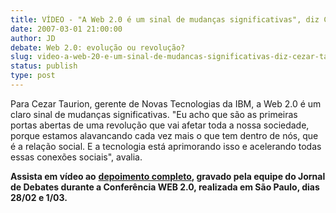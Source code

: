 ```yaml
---
title: VÍDEO - "A Web 2.0 é um sinal de mudanças significativas", diz Cezar Taurion
date: 2007-03-01 21:00:00
author: JD
debate: Web 2.0: evolução ou revolução?
slug: video-a-web-20-e-um-sinal-de-mudancas-significativas-diz-cezar-taurion
status: publish 
type: post
---
```


Para Cezar Taurion, gerente de Novas Tecnologias da IBM, a Web 2.0 é um claro sinal de mudanças significativas. "Eu acho que são as primeiras portas abertas de uma revolução que vai afetar toda a nossa sociedade, porque estamos alavancando cada vez mais o que tem dentro de nós, que é a relação social. E a tecnologia está aprimorando isso e acelerando todas essas conexões sociais", avalia.  
  
**Assista em vídeo ao** [**depoimento completo**](http://www.youtube.com/watch?v=BEh0fn8ip94&feature=PlayList&p=7C1F45931BE3452E&index=9)**, gravado pela equipe do Jornal de Debates durante a Conferência WEB 2.0, realizada em São Paulo, dias 28/02 e 1/03.**   
  
  
  
  
  
  
  
  
  
  
  

